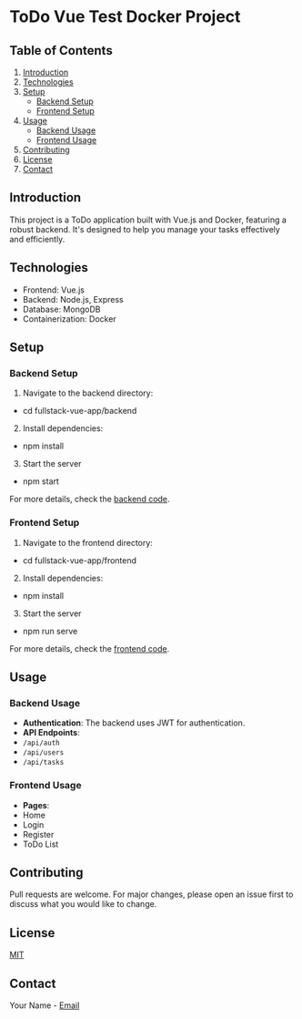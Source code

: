 # ToDo Vue Test Docker Project

## Table of Contents

1. [Introduction](#introduction)
2. [Technologies](#technologies)
3. [Setup](#setup)
   -  [Backend Setup](#backend-setup)
   -  [Frontend Setup](#frontend-setup)
4. [Usage](#usage)
   -  [Backend Usage](#backend-usage)
   -  [Frontend Usage](#frontend-usage)
5. [Contributing](#contributing)
6. [License](#license)
7. [Contact](#contact)

## Introduction

This project is a ToDo application built with Vue.js and Docker, featuring a robust backend. It's designed to help you manage your tasks effectively and efficiently.

## Technologies

-  Frontend: Vue.js
-  Backend: Node.js, Express
-  Database: MongoDB
-  Containerization: Docker

## Setup

### Backend Setup

1. Navigate to the backend directory:

-  cd fullstack-vue-app/backend

2. Install dependencies:

-  npm install

3. Start the server

-  npm start

For more details, check the [backend code](https://github.com/This-is-Luke/todo-vue-test-docker/tree/main/fullstack-vue-app/backend).

### Frontend Setup

1. Navigate to the frontend directory:

-  cd fullstack-vue-app/frontend

2. Install dependencies:

-  npm install

3. Start the server

-  npm run serve

For more details, check the [frontend code](https://github.com/This-is-Luke/todo-vue-test-docker/tree/main/fullstack-vue-app/frontend).

## Usage

### Backend Usage

-  **Authentication**: The backend uses JWT for authentication.
-  **API Endpoints**:
-  `/api/auth`
-  `/api/users`
-  `/api/tasks`

### Frontend Usage

-  **Pages**:
-  Home
-  Login
-  Register
-  ToDo List

## Contributing

Pull requests are welcome. For major changes, please open an issue first to discuss what you would like to change.

## License

[MIT](https://choosealicense.com/licenses/mit/)

## Contact

Your Name - [Email](mailto:your.contact@thisisluke.co.za)
